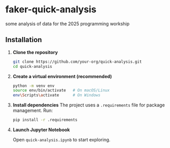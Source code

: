 # faker-quick-analysis 
some analysis of data for the 2025 programming workship

## Installation

1. **Clone the repository**  
   ```bash
   git clone https://github.com/your-org/quick-analysis.git
   cd quick-analysis
    ```

2. **Create a virtual environment (recommended)**

   ```bash
   python -m venv env
   source env/bin/activate   # On macOS/Linux
   env\Scripts\activate      # On Windows
   ```

3. **Install dependencies**
   The project uses a `.requirements` file for package management. Run:

   ```bash
   pip install -r .requirements
   ```

4. **Launch Jupyter Notebook**

   Open `quick-analysis.ipynb` to start exploring.

```
